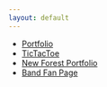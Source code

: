 ```yaml
---
layout: default
---
```


<body>
    <div class="list">
        <ul>
            <li><a href="https://demonzeeman.github.io/dummy-portfolio/">Portfolio</a></li>
            <li><a href="https://demonzeeman.github.io/Tic-Tac-Toe/">TicTacToe</a></li>
            <li><a href="https://demonzeeman.github.io/bootstrap-portfolio/">New Forest Portfolio</a></li> 
            <li><a href="https://demonzeeman.github.io/Band-Fan-Page/">Band Fan Page</a></li> 
        </ul>
    </div>
</body>
